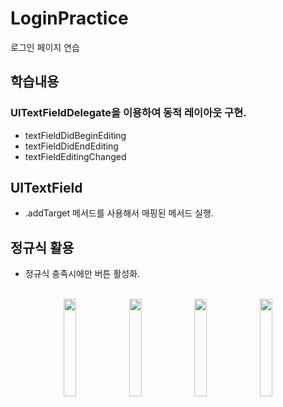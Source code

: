 # LoginPractice
로그인 페이지 연습
## 학습내용
### UITextFieldDelegate을 이용하여 동적 레이아웃 구현.
  - textFieldDidBeginEditing
  - textFieldDidEndEditing
  - textFieldEditingChanged
## UITextField
  - .addTarget 메서드를 사용해서 매핑된 메서드 실행.
## 정규식 활용
  - 정규식 충족시에만 버튼 활성화.
</br></br>
<p align = "center">
  <img src = "https://user-images.githubusercontent.com/98685424/182564672-fab70a6e-17e2-4706-aee3-a2d9381716e5.png" width = "20%" height = "20%">
  <img src = "https://user-images.githubusercontent.com/98685424/182564714-61b50429-d437-44a3-b7bb-df1d14be39ee.png" width = "20%" height = "20%">
  <img src = "https://user-images.githubusercontent.com/98685424/182564735-eafcae80-4168-4927-998e-69538f8c4aeb.png" width = "20%" height = "20%">
  <img src = "https://user-images.githubusercontent.com/98685424/182564924-4114d24c-b064-45a2-bd4b-4168676654ae.png" width = "20%" height = "20%">
</p>
